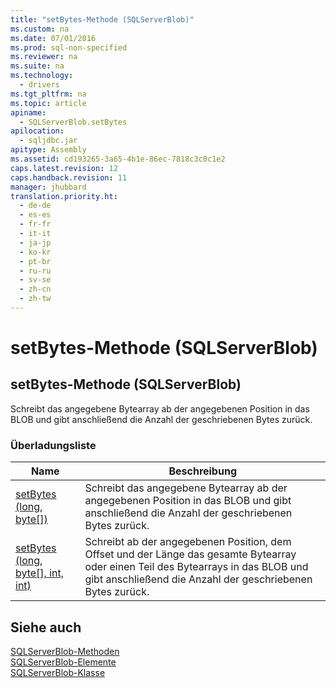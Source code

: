 ```yaml
---
title: "setBytes-Methode (SQLServerBlob)"
ms.custom: na
ms.date: 07/01/2016
ms.prod: sql-non-specified
ms.reviewer: na
ms.suite: na
ms.technology: 
  - drivers
ms.tgt_pltfrm: na
ms.topic: article
apiname: 
  - SQLServerBlob.setBytes
apilocation: 
  - sqljdbc.jar
apitype: Assembly
ms.assetid: cd193265-3a65-4b1e-86ec-7818c3c0c1e2
caps.latest.revision: 12
caps.handback.revision: 11
manager: jhubbard
translation.priority.ht: 
  - de-de
  - es-es
  - fr-fr
  - it-it
  - ja-jp
  - ko-kr
  - pt-br
  - ru-ru
  - sv-se
  - zh-cn
  - zh-tw
---
```

# setBytes-Methode (SQLServerBlob)
    
## setBytes\-Methode \(SQLServerBlob\)  
 Schreibt das angegebene Bytearray ab der angegebenen Position in das BLOB und gibt anschließend die Anzahl der geschriebenen Bytes zurück.  
  
### Überladungsliste  
  
|Name|Beschreibung|  
|----------|------------------|  
|[setBytes \(long, byte&#91;&#93;\)](../content/setBytes-Method--long--byte-.md)|Schreibt das angegebene Bytearray ab der angegebenen Position in das BLOB und gibt anschließend die Anzahl der geschriebenen Bytes zurück.|  
|[setBytes \(long, byte&#91;&#93;, int, int\)](../content/setBytes-Method--long--byte--int--int-.md)|Schreibt ab der angegebenen Position, dem Offset und der Länge das gesamte Bytearray oder einen Teil des Bytearrays in das BLOB und gibt anschließend die Anzahl der geschriebenen Bytes zurück.|  
  
## Siehe auch  
 [SQLServerBlob-Methoden](../content/SQLServerBlob-Methods.md)   
 [SQLServerBlob-Elemente](../content/SQLServerBlob-Members.md)   
 [SQLServerBlob-Klasse](../content/SQLServerBlob-Class.md)  
  
  